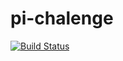# pi-chalenge

[![Build Status](http://ec2-3-232-24-155.compute-1.amazonaws.com/buildStatus/icon?job=pi-chalenge)](http://ec2-3-232-24-155.compute-1.amazonaws.com/job/pi-chalenge/)
